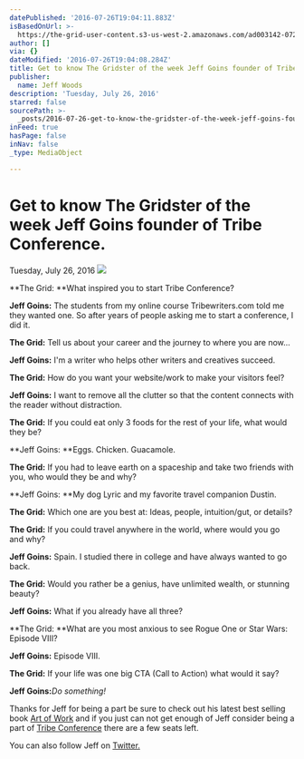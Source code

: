 ```yaml
---
datePublished: '2016-07-26T19:04:11.883Z'
isBasedOnUrl: >-
  https://the-grid-user-content.s3-us-west-2.amazonaws.com/ad003142-072b-4118-acee-b5d52b23513a.png
author: []
via: {}
dateModified: '2016-07-26T19:04:08.284Z'
title: Get to know The Gridster of the week Jeff Goins founder of Tribe Conference.
publisher:
  name: Jeff Woods
description: 'Tuesday, July 26, 2016'
starred: false
sourcePath: >-
  _posts/2016-07-26-get-to-know-the-gridster-of-the-week-jeff-goins-founder-of-t.md
inFeed: true
hasPage: false
inNav: false
_type: MediaObject

---
```

# Get to know The Gridster of the week Jeff Goins founder of Tribe Conference.

Tuesday, July 26, 2016
![](https://the-grid-user-content.s3-us-west-2.amazonaws.com/ad003142-072b-4118-acee-b5d52b23513a.png)

**The Grid: **What inspired you to start Tribe Conference?

**Jeff Goins:** The students from my online course Tribewriters.com told me they wanted one. So after years of people asking me to start a conference, I did it. 

**The Grid:** Tell us about your career and the journey to where you are now...

**Jeff Goins:** I'm a writer who helps other writers and creatives succeed. 

**The Grid:** How do you want your website/work to make your visitors feel?

**Jeff Goins:** I want to remove all the clutter so that the content connects with the reader without distraction. 

**The Grid:** If you could eat only 3 foods for the rest of your life, what would they be?

**Jeff Goins: **Eggs. Chicken. Guacamole. 

**The Grid:** If you had to leave earth on a spaceship and take two friends with you, who would they be and why?

**Jeff Goins: **My dog Lyric and my favorite travel companion Dustin. 

**The Grid:** Which one are you best at: Ideas, people, intuition/gut, or details? 

**The Grid:** If you could travel anywhere in the world, where would you go and why?

**Jeff Goins:** Spain. I studied there in college and have always wanted to go back. 

**The Grid:** Would you rather be a genius, have unlimited wealth, or stunning beauty?

**Jeff Goins:** What if you already have all three? 

**The Grid: **What are you most anxious to see Rogue One or Star Wars: Episode VIII?

**Jeff Goins:** Episode VIII. 

**The Grid:** If your life was one big CTA (Call to Action) what would it say?

**Jeff Goins:**_Do something!_

Thanks for Jeff for being a part be sure to check out his latest best selling book [Art of Work][0] and if you just can not get enough of Jeff consider being a part of [Tribe Conference][1] there are a few seats left.

You can also follow Jeff on [Twitter.][2]

[0]: http://artofworkbook.com/
[1]: http://tribeconference.live/
[2]: https://twitter.com/JeffGoins